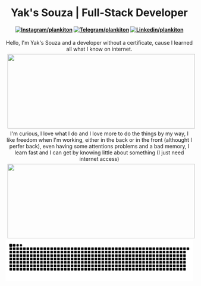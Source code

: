 <div align="center">

# Yak's Souza | Full-Stack Developer

#### [![Instagram/plankiton](https://camo.githubusercontent.com/026d55bed948b0a02322387cc80d4bbefe2eb07927a83b47375e3682e0618a99/68747470733a2f2f696d672e69636f6e73382e636f6d2f666c75656e742f39362f3030303030302f696e7374616772616d2d6e65772e706e67)](https://instagram.com/plank1ton) [![Telegram/plankiton](https://camo.githubusercontent.com/b227229f6020531b71aecf7f73b7c1255d09b01408d282ee2866e93f577a25bc/68747470733a2f2f696d672e69636f6e73382e636f6d2f666c75656e742f39362f3030303030302f74656c656772616d2d6170702e706e67)](https://t.me/plankiton) [![Linkedin/plankiton](https://camo.githubusercontent.com/c3aae05bca24b76260a337299ad83032637c85accd96b1b3dc67ca4957e2d6b9/68747470733a2f2f696d672e69636f6e73382e636f6d2f666c75656e742f39362f3030303030302f6c696e6b6564696e2e706e67)](https://linkedin.com/in/plankiton)

<div align="center">
Hello, I'm Yak's Souza and a developer without a certificate, cause I learned all what I know on internet.
<img height="200em" style="margin: 5px" src="https://github-readme-stats.vercel.app/api?username=plankiton&show_icons=true&theme=dracula&include_all_commits=true&count_private=true&show_icons=true" width="100%"/>
I'm curious, I love what I do and I love more to do the things by my way, I like freedom when I'm working, either in the back or in the front (althought I perfer back), even having some attentions problems and a bad memory, I learn fast and I can get by knowing little about something (I just need internet access)
<img height="200em"  style="margin: 5px" src="https://github-readme-stats.vercel.app/api/top-langs/?username=plankiton&layout=compact&langs_count=8&theme=dracula" width="100%"/><br/>

<img src="https://github.com/Plankiton/Plankiton/blob/output/github-contribution-grid-snake.svg?raw=true"/>
</div>
</div>
